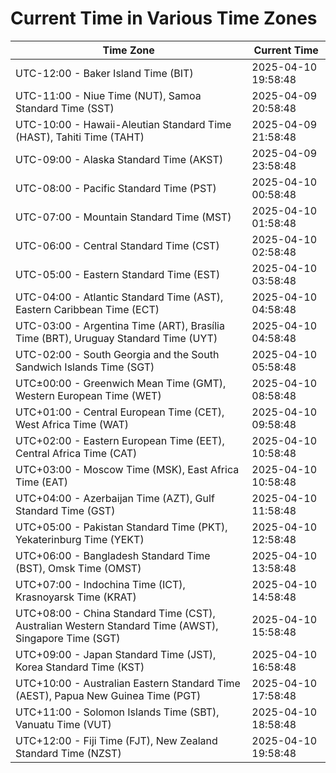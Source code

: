 # Current Time in Various Time Zones

| Time Zone | Current Time |
|-----------|--------------|
| UTC-12:00 - Baker Island Time (BIT) | 2025-04-10 19:58:48 |
| UTC-11:00 - Niue Time (NUT), Samoa Standard Time (SST) | 2025-04-09 20:58:48 |
| UTC-10:00 - Hawaii-Aleutian Standard Time (HAST), Tahiti Time (TAHT) | 2025-04-09 21:58:48 |
| UTC-09:00 - Alaska Standard Time (AKST) | 2025-04-09 23:58:48 |
| UTC-08:00 - Pacific Standard Time (PST) | 2025-04-10 00:58:48 |
| UTC-07:00 - Mountain Standard Time (MST) | 2025-04-10 01:58:48 |
| UTC-06:00 - Central Standard Time (CST) | 2025-04-10 02:58:48 |
| UTC-05:00 - Eastern Standard Time (EST) | 2025-04-10 03:58:48 |
| UTC-04:00 - Atlantic Standard Time (AST), Eastern Caribbean Time (ECT) | 2025-04-10 04:58:48 |
| UTC-03:00 - Argentina Time (ART), Brasília Time (BRT), Uruguay Standard Time (UYT) | 2025-04-10 04:58:48 |
| UTC-02:00 - South Georgia and the South Sandwich Islands Time (SGT) | 2025-04-10 05:58:48 |
| UTC±00:00 - Greenwich Mean Time (GMT), Western European Time (WET) | 2025-04-10 08:58:48 |
| UTC+01:00 - Central European Time (CET), West Africa Time (WAT) | 2025-04-10 09:58:48 |
| UTC+02:00 - Eastern European Time (EET), Central Africa Time (CAT) | 2025-04-10 10:58:48 |
| UTC+03:00 - Moscow Time (MSK), East Africa Time (EAT) | 2025-04-10 10:58:48 |
| UTC+04:00 - Azerbaijan Time (AZT), Gulf Standard Time (GST) | 2025-04-10 11:58:48 |
| UTC+05:00 - Pakistan Standard Time (PKT), Yekaterinburg Time (YEKT) | 2025-04-10 12:58:48 |
| UTC+06:00 - Bangladesh Standard Time (BST), Omsk Time (OMST) | 2025-04-10 13:58:48 |
| UTC+07:00 - Indochina Time (ICT), Krasnoyarsk Time (KRAT) | 2025-04-10 14:58:48 |
| UTC+08:00 - China Standard Time (CST), Australian Western Standard Time (AWST), Singapore Time (SGT) | 2025-04-10 15:58:48 |
| UTC+09:00 - Japan Standard Time (JST), Korea Standard Time (KST) | 2025-04-10 16:58:48 |
| UTC+10:00 - Australian Eastern Standard Time (AEST), Papua New Guinea Time (PGT) | 2025-04-10 17:58:48 |
| UTC+11:00 - Solomon Islands Time (SBT), Vanuatu Time (VUT) | 2025-04-10 18:58:48 |
| UTC+12:00 - Fiji Time (FJT), New Zealand Standard Time (NZST) | 2025-04-10 19:58:48 |
